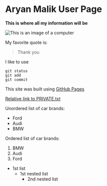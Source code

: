 # Aryan Malik User Page 

**This is where all my information will be**


![This is an image of a computer](https://cdn.pixabay.com/photo/2014/05/02/21/49/laptop-336373_960_720.jpg)


My favorite quote is:
> Thank you


I like to use 
```
git status 
git add
git commit 
```

This site was built using [GitHub Pages](https://pages.github.com/)

[Relative link to PRIVATE.txt](PRIVATE.txt)

Unordered list of car brands:
- Ford
- Audi
- BMW

Ordered list of car brands:
1. BMW
2. Audi
3. Ford

- 1st list 
   - 1st nested list 
     - 2nd nested list 